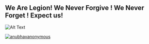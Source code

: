 ## We Are Legion! We Never Forgive ! We Never Forget ! Expect us!
![Alt Text](https://c.tenor.com/SoBzDkrJuNUAAAAC/cat-hack.gif)

<p align="left">
<a href="https://github.com/anubhavanonymous"><img title="anubhavanonymous" src="https://github-readme-stats.vercel.app/api/top-langs/?username=anubhavanonymous&layout=compact"></a>
</p>
